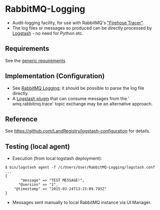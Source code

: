 # RabbitMQ-Logging
* Audit-logging facility, for use with RabbitMQ's  ["Firehose Tracer"](http://www.rabbitmq.com/firehose.html).
* The log files or messages so produced can be directly processed by [Logstash](http://www.logstash.net) - no need for Python etc.


## Requirements
See the [generic requirements](https://sites.google.com/a/digital.landregistry.gov.uk/migration/home/auditing#requirements)
## Implementation (Configuration)
* See [RabbitMQ Logging](https://sites.google.com/a/digital.landregistry.gov.uk/migration/home/auditing#rabbitmq-logging); it should be possible to parse the log file directly.
* A [Logstash plugin](http://www.elastic.co/guide/en/logstash/current/plugins-inputs-rabbitmq.html) that can consume messages from the '	amq.rabbitmq.trace' topic exchange may be an alternative approach.

## Reference
See https://github.com/LandRegistry/logstash-configuration for details.

## Testing (local agent)
* Execution (from local logstash deployment):
````
$ bin/logstash agent -f /c/Users/User/RabbitMQ-Logging/logstash.conf                                                                                                                                                 
...
{                                                                                                                                                                                                                    
       "message" => "TEST MESSAGE!",                                                                                                                                                                                 
      "@version" => "1",                                                                                                                                                                                             
    "@timestamp" => "2015-03-24T13:15:09.793Z"                                                                                                                                                                       
}                                                                                                                                                                                                                    
````

* Messages sent manually to local RabbitMQ instance via UI Manager.
